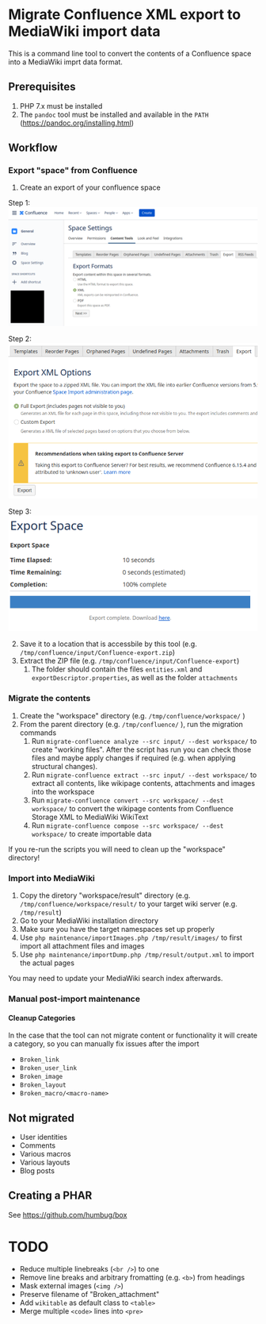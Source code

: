 # Migrate Confluence XML export to MediaWiki import data

This is a command line tool to convert the contents of a Confluence space into a MediaWiki imprt data format.

## Prerequisites
1. PHP 7.x must be installed
2. The `pandoc` tool must be installed and available in the `PATH` (https://pandoc.org/installing.html)

## Workflow

### Export "space" from Confluence
1. Create an export of your confluence space

Step 1:
![Export 1][c001]

Step 2:
![Export 2][c002]

Step 3:
![Export 3][c003]

2. Save it to a location that is accessbile by this tool (e.g. `/tmp/confluence/input/Confluence-export.zip`)
3. Extract the ZIP file (e.g. `/tmp/confluence/input/Confluence-export`)
	1. The folder should contain the files `entities.xml` and `exportDescriptor.properties`, as well as the folder `attachments`

[c001]: doc/images/Confluence_export_space_001.png
[c002]: doc/images/Confluence_export_space_002.png
[c003]: doc/images/Confluence_export_space_003.png

### Migrate the contents
1. Create the "workspace" directory (e.g. `/tmp/confluence/workspace/` )
2. From the parent directory (e.g. `/tmp/confluence/` ), run the migration commands
	1. Run `migrate-confluence analyze --src input/ --dest workspace/` to create "working files". After the script has run you can check those files and maybe apply changes if required (e.g. when applying structural changes).
	2. Run `migrate-confluence extract --src input/ --dest workspace/` to extract all contents, like wikipage contents, attachments and images into the workspace
	3. Run `migrate-confluence convert --src workspace/ --dest workspace/` to convert the wikipage contents from Confluence Storage XML to MediaWiki WikiText
	4. Run `migrate-confluence compose --src workspace/ --dest workspace/` to create importable data

If you re-run the scripts you will need to clean up the "workspace" directory!

### Import into MediaWiki
1. Copy the diretory "workspace/result" directory (e.g. `/tmp/confluence/workspace/result/` to your target wiki server (e.g. `/tmp/result`)
1. Go to your MediaWiki installation directory
2. Make sure you have the target namespaces set up properly
3. Use `php maintenance/importImages.php /tmp/result/images/` to first import all attachment files and images
4. Use `php maintenance/importDump.php /tmp/result/output.xml` to import the actual pages

You may need to update your MediaWiki search index afterwards.

### Manual post-import maintenance
#### Cleanup Categories
In the case that the tool can not migrate content or functionality it will create a category, so you can manually fix issues after the import
- `Broken_link`
- `Broken_user_link`
- `Broken_image`
- `Broken_layout`
- `Broken_macro/<macro-name>`


## Not migrated
- User identities
- Comments
- Various macros
- Various layouts
- Blog posts

## Creating a PHAR
See https://github.com/humbug/box

# TODO
* Reduce multiple linebreaks (`<br />`) to one
* Remove line breaks and arbitrary fromatting (e.g. `<b>`) from headings
* Mask external images (`<img />`)
* Preserve filename of "Broken_attachment"
* Add `wikitable` as default class to `<table>`
* Merge multiple `<code>` lines into `<pre>`
